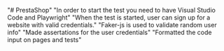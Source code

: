 "# PrestaShop" 
"In order to start the test you need to have Visual Studio Code and Playwright"
"When the test is started, user can sign up for a website with valid credentials."
"Faker-js is used to validate random user info"
"Made assertations for the user credentials"
"Formatted the code input on pages and tests"